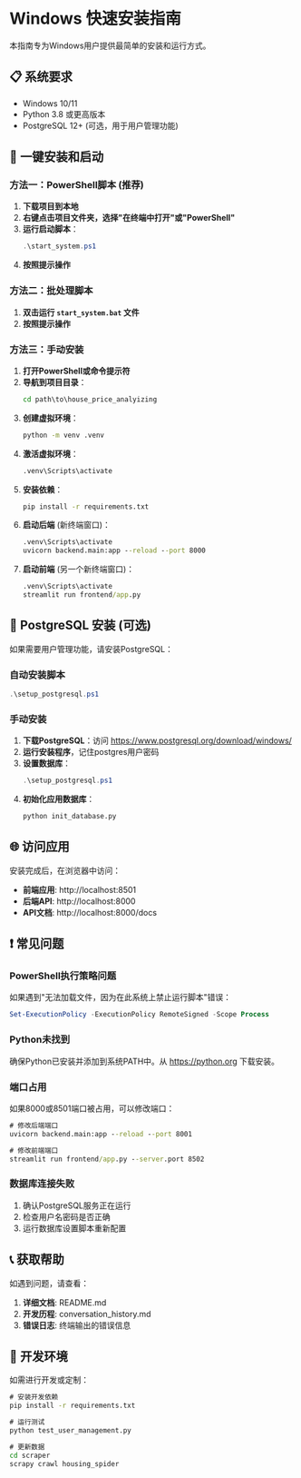 # Windows 快速安装指南

本指南专为Windows用户提供最简单的安装和运行方式。

## 📋 系统要求

- Windows 10/11
- Python 3.8 或更高版本
- PostgreSQL 12+ (可选，用于用户管理功能)

## 🚀 一键安装和启动

### 方法一：PowerShell脚本 (推荐)

1. **下载项目到本地**
2. **右键点击项目文件夹，选择"在终端中打开"或"PowerShell"**
3. **运行启动脚本**：
   ```powershell
   .\start_system.ps1
   ```
4. **按照提示操作**

### 方法二：批处理脚本

1. **双击运行 `start_system.bat` 文件**
2. **按照提示操作**

### 方法三：手动安装

1. **打开PowerShell或命令提示符**
2. **导航到项目目录**：
   ```cmd
   cd path\to\house_price_analyizing
   ```
3. **创建虚拟环境**：
   ```cmd
   python -m venv .venv
   ```
4. **激活虚拟环境**：
   ```cmd
   .venv\Scripts\activate
   ```
5. **安装依赖**：
   ```cmd
   pip install -r requirements.txt
   ```
6. **启动后端** (新终端窗口)：
   ```cmd
   .venv\Scripts\activate
   uvicorn backend.main:app --reload --port 8000
   ```
7. **启动前端** (另一个新终端窗口)：
   ```cmd
   .venv\Scripts\activate
   streamlit run frontend/app.py
   ```

## 🐘 PostgreSQL 安装 (可选)

如果需要用户管理功能，请安装PostgreSQL：

### 自动安装脚本
```powershell
.\setup_postgresql.ps1
```

### 手动安装
1. **下载PostgreSQL**：访问 https://www.postgresql.org/download/windows/
2. **运行安装程序**，记住postgres用户密码
3. **设置数据库**：
   ```powershell
   .\setup_postgresql.ps1
   ```
4. **初始化应用数据库**：
   ```cmd
   python init_database.py
   ```

## 🌐 访问应用

安装完成后，在浏览器中访问：

- **前端应用**: http://localhost:8501
- **后端API**: http://localhost:8000
- **API文档**: http://localhost:8000/docs

## ❗ 常见问题

### PowerShell执行策略问题
如果遇到"无法加载文件，因为在此系统上禁止运行脚本"错误：

```powershell
Set-ExecutionPolicy -ExecutionPolicy RemoteSigned -Scope Process
```

### Python未找到
确保Python已安装并添加到系统PATH中。从 https://python.org 下载安装。

### 端口占用
如果8000或8501端口被占用，可以修改端口：

```cmd
# 修改后端端口
uvicorn backend.main:app --reload --port 8001

# 修改前端端口  
streamlit run frontend/app.py --server.port 8502
```

### 数据库连接失败
1. 确认PostgreSQL服务正在运行
2. 检查用户名密码是否正确
3. 运行数据库设置脚本重新配置

## 📞 获取帮助

如遇到问题，请查看：
1. **详细文档**: README.md
2. **开发历程**: conversation_history.md
3. **错误日志**: 终端输出的错误信息

## 🔧 开发环境

如需进行开发或定制：

```cmd
# 安装开发依赖
pip install -r requirements.txt

# 运行测试
python test_user_management.py

# 更新数据
cd scraper
scrapy crawl housing_spider
```
